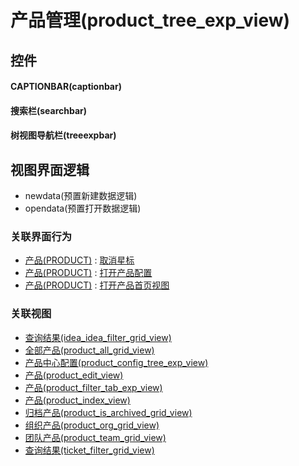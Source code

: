 # 产品管理(product_tree_exp_view)  <!-- {docsify-ignore-all} -->



## 控件
#### CAPTIONBAR(captionbar)
#### 搜索栏(searchbar)
#### 树视图导航栏(treeexpbar)

## 视图界面逻辑
  * newdata(预置新建数据逻辑)
  * opendata(预置打开数据逻辑)


### 关联界面行为
  * [产品(PRODUCT)](module/ProdMgmt/product) : [取消星标](module/ProdMgmt/product#界面行为)
  * [产品(PRODUCT)](module/ProdMgmt/product) : [打开产品配置](module/ProdMgmt/product#界面行为)
  * [产品(PRODUCT)](module/ProdMgmt/product) : [打开产品首页视图](module/ProdMgmt/product#界面行为)

### 关联视图
  * [查询结果(idea_idea_filter_grid_view)](app/view/idea_idea_filter_grid_view)
  * [全部产品(product_all_grid_view)](app/view/product_all_grid_view)
  * [产品中心配置(product_config_tree_exp_view)](app/view/product_config_tree_exp_view)
  * [产品(product_edit_view)](app/view/product_edit_view)
  * [产品(product_filter_tab_exp_view)](app/view/product_filter_tab_exp_view)
  * [产品(product_index_view)](app/view/product_index_view)
  * [归档产品(product_is_archived_grid_view)](app/view/product_is_archived_grid_view)
  * [组织产品(product_org_grid_view)](app/view/product_org_grid_view)
  * [团队产品(product_team_grid_view)](app/view/product_team_grid_view)
  * [查询结果(ticket_filter_grid_view)](app/view/ticket_filter_grid_view)

<script>
 const { createApp } = Vue
  createApp({
    data() {
      return {

      }
    }
  }).use(ElementPlus).mount('#app')
</script>